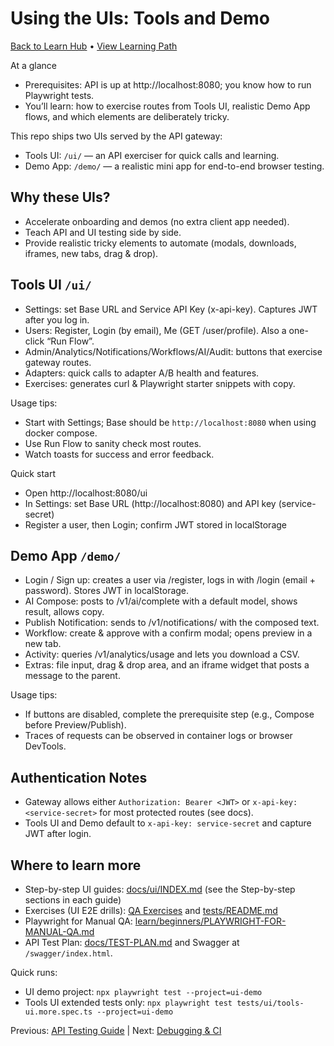 # Using the UIs: Tools and Demo

[Back to Learn Hub](../INDEX.md) • [View Learning Path](../LEARNING-PATH.md)

At a glance
- Prerequisites: API is up at http://localhost:8080; you know how to run Playwright tests.
- You’ll learn: how to exercise routes from Tools UI, realistic Demo App flows, and which elements are deliberately tricky.

This repo ships two UIs served by the API gateway:
- Tools UI: `/ui/` — an API exerciser for quick calls and learning.
- Demo App: `/demo/` — a realistic mini app for end-to-end browser testing.

## Why these UIs?
- Accelerate onboarding and demos (no extra client app needed).
- Teach API and UI testing side by side.
- Provide realistic tricky elements to automate (modals, downloads, iframes, new tabs, drag & drop).

## Tools UI `/ui/`
- Settings: set Base URL and Service API Key (x-api-key). Captures JWT after you log in.
- Users: Register, Login (by email), Me (GET /user/profile). Also a one-click “Run Flow”.
- Admin/Analytics/Notifications/Workflows/AI/Audit: buttons that exercise gateway routes.
- Adapters: quick calls to adapter A/B health and features.
- Exercises: generates curl & Playwright starter snippets with copy.

Usage tips:
- Start with Settings; Base should be `http://localhost:8080` when using docker compose.
- Use Run Flow to sanity check most routes.
- Watch toasts for success and error feedback.

Quick start
- Open http://localhost:8080/ui
- In Settings: set Base URL (http://localhost:8080) and API key (service-secret)
- Register a user, then Login; confirm JWT stored in localStorage

## Demo App `/demo/`
- Login / Sign up: creates a user via /register, logs in with /login (email + password). Stores JWT in localStorage.
- AI Compose: posts to /v1/ai/complete with a default model, shows result, allows copy.
- Publish Notification: sends to /v1/notifications/ with the composed text.
- Workflow: create & approve with a confirm modal; opens preview in a new tab.
- Activity: queries /v1/analytics/usage and lets you download a CSV.
- Extras: file input, drag & drop area, and an iframe widget that posts a message to the parent.

Usage tips:
- If buttons are disabled, complete the prerequisite step (e.g., Compose before Preview/Publish).
- Traces of requests can be observed in container logs or browser DevTools.

## Authentication Notes
- Gateway allows either `Authorization: Bearer <JWT>` or `x-api-key: <service-secret>` for most protected routes (see docs).
- Tools UI and Demo default to `x-api-key: service-secret` and capture JWT after login.

## Where to learn more
- Step-by-step UI guides: [docs/ui/INDEX.md](../../docs/ui/INDEX.md) (see the Step-by-step sections in each guide)
- Exercises (UI E2E drills): [QA Exercises](../QA-EXERCISES.md) and [tests/README.md](../../tests/README.md)
- Playwright for Manual QA: [learn/beginners/PLAYWRIGHT-FOR-MANUAL-QA.md](../beginners/PLAYWRIGHT-FOR-MANUAL-QA.md)
- API Test Plan: [docs/TEST-PLAN.md](../../docs/TEST-PLAN.md) and Swagger at `/swagger/index.html`.

Quick runs:
- UI demo project: `npx playwright test --project=ui-demo`
- Tools UI extended tests only: `npx playwright test tests/ui/tools-ui.more.spec.ts --project=ui-demo`

Previous: [API Testing Guide](../API-TESTING-GUIDE.md) | Next: [Debugging & CI](../DEBUGGING-AND-CI.md)
